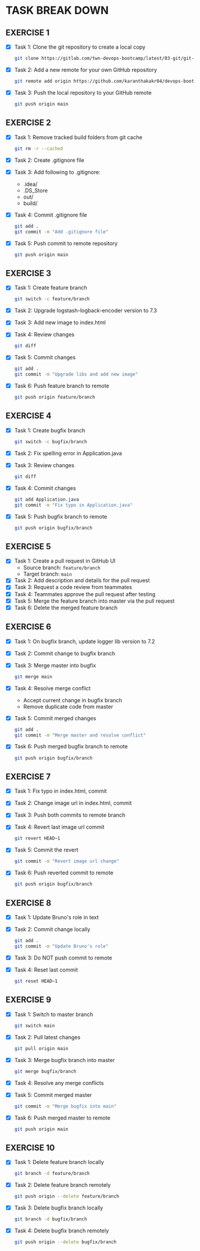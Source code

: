 # TASK BREAK DOWN

## EXERCISE 1

- [x] Task 1: Clone the git repository to create a local copy

  ```bash
  git clone https://gitlab.com/twn-devops-bootcamp/latest/03-git/git-exercises.git
  ```

- [x] Task 2: Add a new remote for your own GitHub repository

  ```bash
  git remote add origin https://github.com/karanthakakr04/devops-bootcamp-exercises.git
  ```

- [x] Task 3: Push the local repository to your GitHub remote

  ```bash
  git push origin main
  ```

## EXERCISE 2

- [x] Task 1: Remove tracked build folders from git cache

  ```bash
  git rm -r --cached
  ```

- [x] Task 2: Create .gitignore file
- [x] Task 3: Add following to .gitignore:
  - .idea/
  - .DS_Store
  - out/
  - build/
- [x] Task 4: Commit .gitignore file

  ```bash
  git add .
  git commit -m "Add .gitignore file"
  ```

- [x] Task 5: Push commit to remote repository

  ```bash
  git push origin main
  ```

## EXERCISE 3

- [x] Task 1: Create feature branch

  ```bash
  git switch -c feature/branch
  ```

- [x] Task 2: Upgrade logstash-logback-encoder version to 7.3
- [x] Task 3: Add new image to index.html
- [x] Task 4: Review changes

  ```bash
  git diff
  ```

- [x] Task 5: Commit changes

  ```bash
  git add .
  git commit -m "Upgrade libs and add new image"
  ```

- [x] Task 6: Push feature branch to remote

  ```bash
  git push origin feature/branch
  ```

## EXERCISE 4

- [x] Task 1: Create bugfix branch

  ```bash
  git switch -c bugfix/branch
  ```

- [x] Task 2: Fix spelling error in Application.java
- [x] Task 3: Review changes

  ```bash
  git diff
  ```

- [x] Task 4: Commit changes

  ```bash
  git add Application.java
  git commit -m "Fix typo in Application.java"
  ```

- [x] Task 5: Push bugfix branch to remote

  ```bash
  git push origin bugfix/branch
  ```

## EXERCISE 5

- [x] Task 1: Create a pull request in GitHub UI
  - Source branch: `feature/branch`
  - Target branch: `main`
- [x] Task 2: Add description and details for the pull request
- [x] Task 3: Request a code review from teammates
- [x] Task 4: Teammates approve the pull request after testing
- [x] Task 5: Merge the feature branch into master via the pull request
- [x] Task 6: Delete the merged feature branch

## EXERCISE 6

- [x] Task 1: On bugfix branch, update logger lib version to 7.2
- [x] Task 2: Commit change to bugfix branch
- [x] Task 3: Merge master into bugfix

  ```bash
  git merge main
  ```

- [x] Task 4: Resolve merge conflict
  - Accept current change in bugfix branch
  - Remove duplicate code from master
- [x] Task 5: Commit merged changes

  ```bash
  git add .
  git commit -m "Merge master and resolve conflict"
  ```

- [x] Task 6: Push merged bugfix branch to remote

  ```bash
  git push origin bugfix/branch
  ```

## EXERCISE 7

- [x] Task 1: Fix typo in index.html, commit
- [x] Task 2: Change image url in index.html, commit
- [x] Task 3: Push both commits to remote branch
- [x] Task 4: Revert last image url commit

  ```bash
  git revert HEAD~1
  ```

- [x] Task 5: Commit the revert

  ```bash
  git commit -m "Revert image url change"
  ```

- [x] Task 6: Push reverted commit to remote

  ```bash
  git push origin bugfix/branch
  ```

## EXERCISE 8

- [x] Task 1: Update Bruno's role in text
- [x] Task 2: Commit change locally

  ```bash
  git add .
  git commit -m "Update Bruno's role"
  ```

- [x] Task 3: Do NOT push commit to remote
- [x] Task 4: Reset last commit

  ```bash
  git reset HEAD~1
  ```

## EXERCISE 9

- [x] Task 1: Switch to master branch

  ```bash
  git switch main
  ```

- [x] Task 2: Pull latest changes

  ```bash
  git pull origin main
  ```

- [x] Task 3: Merge bugfix branch into master

  ```bash
  git merge bugfix/branch
  ```

- [x] Task 4: Resolve any merge conflicts
- [x] Task 5: Commit merged master

  ```bash
  git commit -m "Merge bugfix into main"
  ```

- [x] Task 6: Push merged master to remote

  ```bash
  git push origin main
  ```

## EXERCISE 10

- [x] Task 1: Delete feature branch locally

  ```bash
  git branch -d feature/branch
  ```

- [x] Task 2: Delete feature branch remotely

  ```bash
  git push origin --delete feature/branch
  ```

- [x] Task 3: Delete bugfix branch locally

  ```bash
  git branch -d bugfix/branch
  ```

- [x] Task 4: Delete bugfix branch remotely

  ```bash
  git push origin --delete bugfix/branch
  ```
